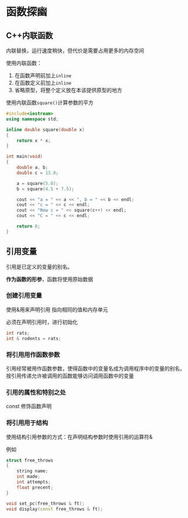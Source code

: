 # 函数探幽

## C++内联函数

内联替换，运行速度稍快，但代价是需要占用更多的内存空间

使用内联函数：

1. 在函数声明前加上`inline`
2. 在函数定义前加上`inline`
3. 省略原型，将整个定义放在本该提供原型的地方

使用内联函数`square()`计算参数的平方

```cpp
#include<iostream>
using namespace std;

inline double square(double x)
{
    return x * x;
}

int main(void)
{
    double a, b;
    double c = 13.0;

    a = square(5.0);
    b = square(4.5 + 7.5);

    cout << "a = " << a << ", b = " << b << endl;
    cout << "c = " << c << endl;
    cout << "Now c = " << square(c++) << endl;
    cout << "C = " << c << endl;

    return 0;
}
```

## 引用变量

引用是已定义的变量的别名。

**作为函数的形参**，函数将使用原始数据

### 创建引用变量

使用&用来声明引用 指向相同的值和内存单元

必须在声明引用时，进行初始化

```cpp
int rats;
int & rodents = rats;
```

### 将引用用作函数参数

引用经常被用作函数参数，使得函数中的变量名成为调用程序中的变量的别名。 按引用传递允许被调用的函数能够访问调用函数中的变量

### 引用的属性和特别之处

const 修饰函数声明

### 将引用用于结构

使用结构引用参数的方式：在声明结构参数时使用引用的运算符&

例如

```cpp
struct free_throws
{
    string name;
    int made;
    int attempts;
    float precent;
}

void set_pc(free_throws & ft);
void display(const free_throws & ft);
```
